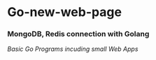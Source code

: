 # Go-new-web-page


### MongoDB, Redis connection with Golang
*Basic Go Programs incuding small Web Apps*

